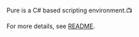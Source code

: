 Pure is a C# based scripting environment.📺

For more details, see [README](https://github.com/Pure-the-Language/Pure/blob/main/README.md).
